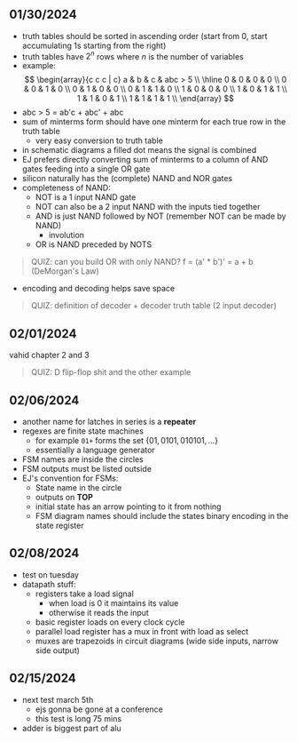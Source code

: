 ## 01/30/2024
- truth tables should be sorted in ascending order (start from 0, start accumulating 1s starting from the right)
- truth tables have $2^n$ rows where $n$ is the number of variables
- example:
$$ \begin{array}{c c c | c}
    a & b & c & abc > 5 \\
    \hline
    0 & 0 & 0 & 0 \\
    0 & 0 & 1 & 0 \\
    0 & 1 & 0 & 0 \\
    0 & 1 & 1 & 0 \\
    1 & 0 & 0 & 0 \\
    1 & 0 & 1 & 1 \\
    1 & 1 & 0 & 1 \\
    1 & 1 & 1 & 1 \\
\end{array} $$
- abc > 5 = ab'c + abc' + abc
- sum of minterms form should have one minterm for each true row in the truth table
    - very easy conversion to truth table
- in schematic diagrams a filled dot means the signal is combined
- EJ prefers directly converting sum of minterms to a column of AND gates feeding into a single OR gate
- silicon naturally has the (complete) NAND and NOR gates
- completeness of NAND:
    - NOT is a 1 input NAND gate
    - NOT can also be a 2 input NAND with the inputs tied together
    - AND is just NAND followed by NOT (remember NOT can be made by NAND)
        - involution
    - OR is NAND preceded by NOTS

> QUIZ: can you build OR with only NAND?
f = (a' * b')' = a + b (DeMorgan's Law)

- encoding and decoding helps save space

> QUIZ: definition of decoder + decoder truth table (2 input decoder)

## 02/01/2024
vahid chapter 2 and 3
> QUIZ: D flip-flop shit and the other example

## 02/06/2024
- another name for latches in series is a **repeater**
- regexes are finite state machines
    - for example `01+` forms the set $\{01, 0101, 010101, ...\}$
    - essentially a language generator
- FSM names are inside the circles
- FSM outputs must be listed outside
- EJ's convention for FSMs:
    - State name in the circle
    - outputs on **TOP**
    - initial state has an arrow pointing to it from nothing
    - FSM diagram names should include the states binary encoding in the state register

## 02/08/2024
- test on tuesday
- datapath stuff:
	- registers take a load signal
		- when load is 0 it maintains its value
		- otherwise it reads the input
	- basic register loads on every clock cycle
	- parallel load register has a mux in front with load as select
	- muxes are trapezoids in circuit diagrams (wide side inputs, narrow side output)

## 02/15/2024
- next test march 5th
    - ejs gonna be gone at a conference
    - this test is long 75 mins
- adder is biggest part of alu
